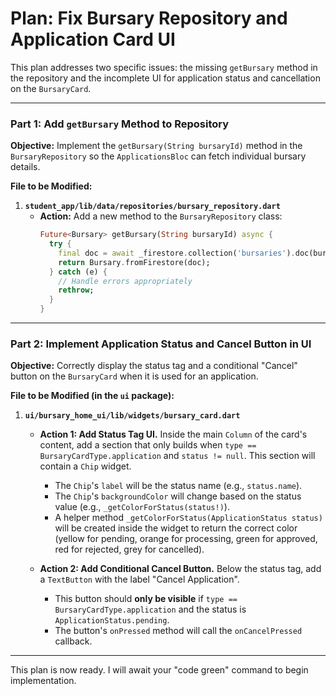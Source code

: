 # Plan: Fix Bursary Repository and Application Card UI

This plan addresses two specific issues: the missing `getBursary` method in the repository and the incomplete UI for application status and cancellation on the `BursaryCard`.

---

### **Part 1: Add `getBursary` Method to Repository**

**Objective:** Implement the `getBursary(String bursaryId)` method in the `BursaryRepository` so the `ApplicationsBloc` can fetch individual bursary details.

**File to be Modified:**

1.  **`student_app/lib/data/repositories/bursary_repository.dart`**
    *   **Action:** Add a new method to the `BursaryRepository` class:
        ```dart
        Future<Bursary> getBursary(String bursaryId) async {
          try {
            final doc = await _firestore.collection('bursaries').doc(bursaryId).get();
            return Bursary.fromFirestore(doc);
          } catch (e) {
            // Handle errors appropriately
            rethrow;
          }
        }
        ```

---

### **Part 2: Implement Application Status and Cancel Button in UI**

**Objective:** Correctly display the status tag and a conditional "Cancel" button on the `BursaryCard` when it is used for an application.

**File to be Modified (in the `ui` package):**

1.  **`ui/bursary_home_ui/lib/widgets/bursary_card.dart`**
    *   **Action 1: Add Status Tag UI.** Inside the main `Column` of the card's content, add a section that only builds when `type == BursaryCardType.application` and `status != null`. This section will contain a `Chip` widget.
        *   The `Chip`'s `label` will be the status name (e.g., `status.name`).
        *   The `Chip`'s `backgroundColor` will change based on the status value (e.g., `_getColorForStatus(status!)`).
        *   A helper method `_getColorForStatus(ApplicationStatus status)` will be created inside the widget to return the correct color (yellow for pending, orange for processing, green for approved, red for rejected, grey for cancelled).

    *   **Action 2: Add Conditional Cancel Button.** Below the status tag, add a `TextButton` with the label "Cancel Application".
        *   This button should **only be visible** if `type == BursaryCardType.application` and the status is `ApplicationStatus.pending`.
        *   The button's `onPressed` method will call the `onCancelPressed` callback.

---

This plan is now ready. I will await your "code green" command to begin implementation.